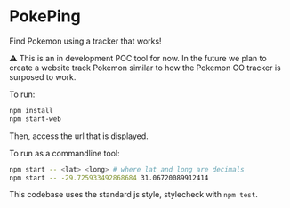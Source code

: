 PokePing
========

Find Pokemon using a tracker that works!

:warning: This is an in development POC tool for now. In the future we plan to create a website track Pokemon similar to how the Pokemon GO tracker is surposed to work.

To run:

```sh
npm install
npm start-web
```

Then, access the url that is displayed.

To run as a commandline tool:

```sh
npm start -- <lat> <long> # where lat and long are decimals
npm start -- -29.725933492868684 31.06720089912414
```

This codebase uses the standard js style, stylecheck with `npm test`.
